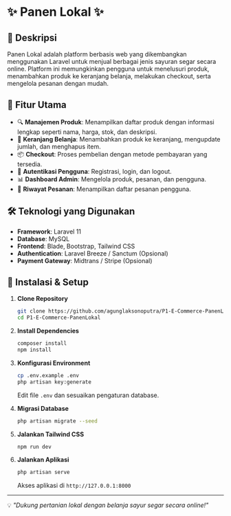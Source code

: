 # ✨ Panen Lokal ✨

## 📌 Deskripsi
Panen Lokal adalah platform berbasis web yang dikembangkan menggunakan Laravel untuk menjual berbagai jenis sayuran segar secara online. Platform ini memungkinkan pengguna untuk menelusuri produk, menambahkan produk ke keranjang belanja, melakukan checkout, serta mengelola pesanan dengan mudah.

## 🚀 Fitur Utama
- 🔍 **Manajemen Produk**: Menampilkan daftar produk dengan informasi lengkap seperti nama, harga, stok, dan deskripsi.
- 🛒 **Keranjang Belanja**: Menambahkan produk ke keranjang, mengupdate jumlah, dan menghapus item.
- 📦 **Checkout**: Proses pembelian dengan metode pembayaran yang tersedia.
- 👤 **Autentikasi Pengguna**: Registrasi, login, dan logout.
- 📊 **Dashboard Admin**: Mengelola produk, pesanan, dan pengguna.
- 📜 **Riwayat Pesanan**: Menampilkan daftar pesanan pengguna.

## 🛠️ Teknologi yang Digunakan
- **Framework**: Laravel 11
- **Database**: MySQL
- **Frontend**: Blade, Bootstrap, Tailwind CSS
- **Authentication**: Laravel Breeze / Sanctum (Opsional)
- **Payment Gateway**: Midtrans / Stripe (Opsional)

## 🔧 Instalasi & Setup
1. **Clone Repository**
   ```bash
   git clone https://github.com/agunglaksonoputra/P1-E-Commerce-PanenLokal.git
   cd P1-E-Commerce-PanenLokal
   ```
2. **Install Dependencies**
   ```bash
   composer install
   npm install
   ```
3. **Konfigurasi Environment**
   ```bash
   cp .env.example .env
   php artisan key:generate
   ```
   Edit file `.env` dan sesuaikan pengaturan database.

4. **Migrasi Database**
   ```bash
   php artisan migrate --seed
   ```

5. **Jalankan Tailwind CSS**
   ```bash
   npm run dev
   ```

7. **Jalankan Aplikasi**
   ```bash
   php artisan serve
   ```
   Akses aplikasi di `http://127.0.0.1:8000`

---
💡 *"Dukung pertanian lokal dengan belanja sayur segar secara online!"*

